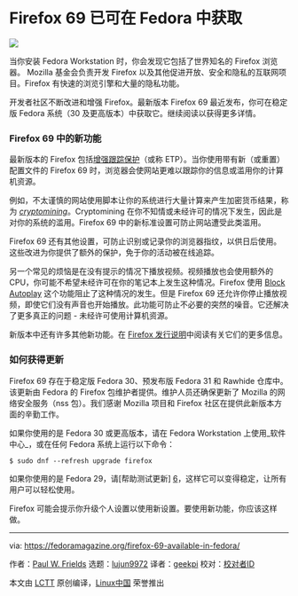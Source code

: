 [#]: collector: (lujun9972)
[#]: translator: (geekpi)
[#]: reviewer: ( )
[#]: publisher: ( )
[#]: url: ( )
[#]: subject: (Firefox 69 available in Fedora)
[#]: via: (https://fedoramagazine.org/firefox-69-available-in-fedora/)
[#]: author: (Paul W. Frields https://fedoramagazine.org/author/pfrields/)

Firefox 69 已可在 Fedora 中获取
======

![][1]

当你安装 Fedora Workstation 时，你会发现它包括了世界知名的 Firefox 浏览器。 Mozilla 基金会负责开发 Firefox 以及其他促进开放、安全和隐私的互联网项目。Firefox 有快速的浏览引擎和大量的隐私功能。

开发者社区不断改进和增强 Firefox。最新版本 Firefox 69 最近发布，你可在稳定版 Fedora 系统（30 及更高版本）中获取它。继续阅读以获得更多详情。

### Firefox 69 中的新功能

最新版本的 Firefox 包括[增强跟踪保护][2]（或称 ETP）。当你使用带有新（或重置）配置文件的 Firefox 69 时，浏览器会使网站更难以跟踪你的信息或滥用你的计算机资源。

例如，不太谨慎的网站使用脚本让你的系统进行大量计算来产生加密货币结果，称为 _[cryptomining][3]_。Cryptomining 在你不知情或未经许可的情况下发生，因此是对你的系统的滥用。Firefox 69 中的新标准设置可防止网站遭受此类滥用。

Firefox 69 还有其他设置，可防止识别或记录你的浏览器指纹，以供日后使用。这些改进为你提供了额外的保护，免于你的活动被在线追踪。

另一个常见的烦恼是在没有提示的情况下播放视频。视频播放也会使用额外的 CPU，你可能不希望未经许可在你的笔记本上发生这种情况。Firefox 使用 [Block Autoplay][4] 这个功能阻止了这种情况的发生。但是 Firefox 69 还允许你停止播放视频，即使它们没有声音也开始播放。此功能可防止不必要的突然的噪音。它还解决了更多真正的问题 - 未经许可使用计算机资源。

新版本中还有许多其他新功能。在 [Firefox 发行说明][5]中阅读有关它们的更多信息。

### 如何获得更新

Firefox 69 存在于稳定版 Fedora 30、预发布版 Fedora 31 和 Rawhide 仓库中。该更新由 Fedora 的 Firefox 包维护者提供。维护人员还确保更新了 Mozilla 的网络安全服务（nss 包）。我们感谢 Mozilla 项目和 Firefox 社区在提供此新版本方面的辛勤工作。

如果你使用的是 Fedora 30 或更高版本，请在 Fedora Workstation 上使用_软件中心_，或在任何 Fedora 系统上运行以下命令：

```
$ sudo dnf --refresh upgrade firefox
```

如果你使用的是 Fedora 29，请[帮助测试更新] [6]，这样它可以变得稳定，让所有用户可以轻松使用。

Firefox 可能会提示你升级个人设置以使用新设置。要使用新功能，你应该这样做。

--------------------------------------------------------------------------------

via: https://fedoramagazine.org/firefox-69-available-in-fedora/

作者：[Paul W. Frields][a]
选题：[lujun9972][b]
译者：[geekpi](https://github.com/geekpi)
校对：[校对者ID](https://github.com/校对者ID)

本文由 [LCTT](https://github.com/LCTT/TranslateProject) 原创编译，[Linux中国](https://linux.cn/) 荣誉推出

[a]: https://fedoramagazine.org/author/pfrields/
[b]: https://github.com/lujun9972
[1]: https://fedoramagazine.org/wp-content/uploads/2019/09/firefox-v69-816x345.jpg
[2]: https://blog.mozilla.org/blog/2019/09/03/todays-firefox-blocks-third-party-tracking-cookies-and-cryptomining-by-default/
[3]: https://www.webopedia.com/TERM/C/cryptocurrency-mining.html
[4]: https://support.mozilla.org/kb/block-autoplay
[5]: https://www.mozilla.org/en-US/firefox/69.0/releasenotes/
[6]: https://bodhi.fedoraproject.org/updates/FEDORA-2019-89ae5bb576
